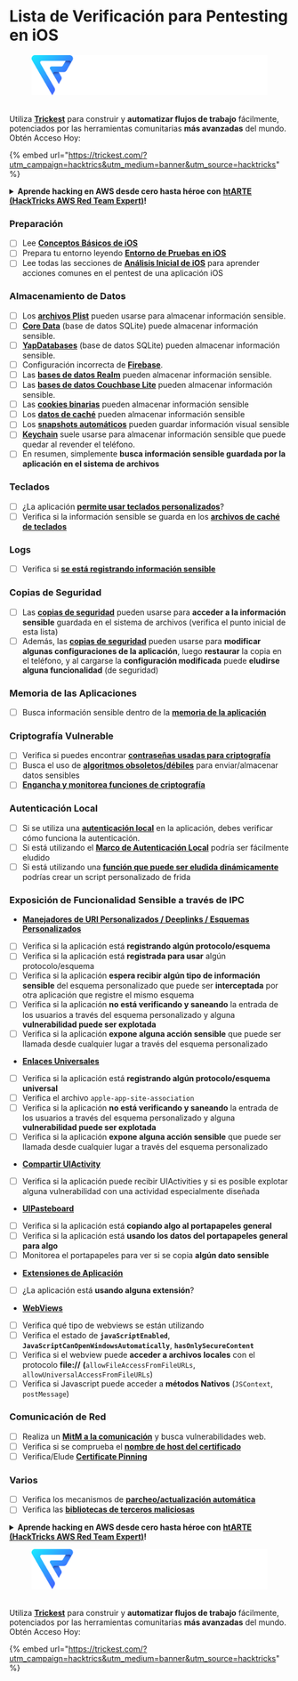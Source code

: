 # Lista de Verificación para Pentesting en iOS

<figure><img src="../.gitbook/assets/image (3) (1) (1) (1) (1).png" alt=""><figcaption></figcaption></figure>

\
Utiliza [**Trickest**](https://trickest.com/?utm\_campaign=hacktrics\&utm\_medium=banner\&utm\_source=hacktricks) para construir y **automatizar flujos de trabajo** fácilmente, potenciados por las herramientas comunitarias **más avanzadas** del mundo.\
Obtén Acceso Hoy:

{% embed url="https://trickest.com/?utm_campaign=hacktrics&utm_medium=banner&utm_source=hacktricks" %}

<details>

<summary><strong>Aprende hacking en AWS desde cero hasta héroe con</strong> <a href="https://training.hacktricks.xyz/courses/arte"><strong>htARTE (HackTricks AWS Red Team Expert)</strong></a><strong>!</strong></summary>

Otras formas de apoyar a HackTricks:

* Si quieres ver a tu **empresa anunciada en HackTricks** o **descargar HackTricks en PDF**, consulta los [**PLANES DE SUSCRIPCIÓN**](https://github.com/sponsors/carlospolop)!
* Consigue el [**merchandising oficial de PEASS & HackTricks**](https://peass.creator-spring.com)
* Descubre [**La Familia PEASS**](https://opensea.io/collection/the-peass-family), nuestra colección de [**NFTs**](https://opensea.io/collection/the-peass-family) exclusivos
* **Únete al** 💬 [**grupo de Discord**](https://discord.gg/hRep4RUj7f) o al [**grupo de telegram**](https://t.me/peass) o **sígueme** en **Twitter** 🐦 [**@carlospolopm**](https://twitter.com/carlospolopm)**.**
* **Comparte tus trucos de hacking enviando PRs a los repositorios de GitHub de** [**HackTricks**](https://github.com/carlospolop/hacktricks) y [**HackTricks Cloud**](https://github.com/carlospolop/hacktricks-cloud).

</details>

### Preparación

* [ ] Lee [**Conceptos Básicos de iOS**](ios-pentesting/ios-basics.md)
* [ ] Prepara tu entorno leyendo [**Entorno de Pruebas en iOS**](ios-pentesting/ios-testing-environment.md)
* [ ] Lee todas las secciones de [**Análisis Inicial de iOS**](ios-pentesting/#initial-analysis) para aprender acciones comunes en el pentest de una aplicación iOS

### Almacenamiento de Datos

* [ ] Los [**archivos Plist**](ios-pentesting/#plist) pueden usarse para almacenar información sensible.
* [ ] [**Core Data**](ios-pentesting/#core-data) (base de datos SQLite) puede almacenar información sensible.
* [ ] [**YapDatabases**](ios-pentesting/#yapdatabase) (base de datos SQLite) pueden almacenar información sensible.
* [ ] Configuración incorrecta de [**Firebase**](ios-pentesting/#firebase-real-time-databases).
* [ ] Las [**bases de datos Realm**](ios-pentesting/#realm-databases) pueden almacenar información sensible.
* [ ] Las [**bases de datos Couchbase Lite**](ios-pentesting/#couchbase-lite-databases) pueden almacenar información sensible.
* [ ] Las [**cookies binarias**](ios-pentesting/#cookies) pueden almacenar información sensible
* [ ] Los [**datos de caché**](ios-pentesting/#cache) pueden almacenar información sensible
* [ ] Los [**snapshots automáticos**](ios-pentesting/#snapshots) pueden guardar información visual sensible
* [ ] [**Keychain**](ios-pentesting/#keychain) suele usarse para almacenar información sensible que puede quedar al revender el teléfono.
* [ ] En resumen, simplemente **busca información sensible guardada por la aplicación en el sistema de archivos**

### Teclados

* [ ] ¿La aplicación [**permite usar teclados personalizados**](ios-pentesting/#custom-keyboards-keyboard-cache)?
* [ ] Verifica si la información sensible se guarda en los [**archivos de caché de teclados**](ios-pentesting/#custom-keyboards-keyboard-cache)

### **Logs**

* [ ] Verifica si [**se está registrando información sensible**](ios-pentesting/#logs)

### Copias de Seguridad

* [ ] Las [**copias de seguridad**](ios-pentesting/#backups) pueden usarse para **acceder a la información sensible** guardada en el sistema de archivos (verifica el punto inicial de esta lista)
* [ ] Además, las [**copias de seguridad**](ios-pentesting/#backups) pueden usarse para **modificar algunas configuraciones de la aplicación**, luego **restaurar** la copia en el teléfono, y al cargarse la **configuración modificada** puede **eludirse alguna funcionalidad** (de seguridad)

### **Memoria de las Aplicaciones**

* [ ] Busca información sensible dentro de la [**memoria de la aplicación**](ios-pentesting/#testing-memory-for-sensitive-data)

### **Criptografía Vulnerable**

* [ ] Verifica si puedes encontrar [**contraseñas usadas para criptografía**](ios-pentesting/#broken-cryptography)
* [ ] Busca el uso de [**algoritmos obsoletos/débiles**](ios-pentesting/#broken-cryptography) para enviar/almacenar datos sensibles
* [ ] [**Engancha y monitorea funciones de criptografía**](ios-pentesting/#broken-cryptography)

### **Autenticación Local**

* [ ] Si se utiliza una [**autenticación local**](ios-pentesting/#local-authentication) en la aplicación, debes verificar cómo funciona la autenticación.
* [ ] Si está utilizando el [**Marco de Autenticación Local**](ios-pentesting/#local-authentication-framework) podría ser fácilmente eludido
* [ ] Si está utilizando una [**función que puede ser eludida dinámicamente**](ios-pentesting/#local-authentication-using-keychain) podrías crear un script personalizado de frida

### Exposición de Funcionalidad Sensible a través de IPC

* [**Manejadores de URI Personalizados / Deeplinks / Esquemas Personalizados**](ios-pentesting/#custom-uri-handlers-deeplinks-custom-schemes)
* [ ] Verifica si la aplicación está **registrando algún protocolo/esquema**
* [ ] Verifica si la aplicación está **registrada para usar** algún protocolo/esquema
* [ ] Verifica si la aplicación **espera recibir algún tipo de información sensible** del esquema personalizado que puede ser **interceptada** por otra aplicación que registre el mismo esquema
* [ ] Verifica si la aplicación **no está verificando y saneando** la entrada de los usuarios a través del esquema personalizado y alguna **vulnerabilidad puede ser explotada**
* [ ] Verifica si la aplicación **expone alguna acción sensible** que puede ser llamada desde cualquier lugar a través del esquema personalizado
* [**Enlaces Universales**](ios-pentesting/#universal-links)
* [ ] Verifica si la aplicación está **registrando algún protocolo/esquema universal**
* [ ] Verifica el archivo `apple-app-site-association`
* [ ] Verifica si la aplicación **no está verificando y saneando** la entrada de los usuarios a través del esquema personalizado y alguna **vulnerabilidad puede ser explotada**
* [ ] Verifica si la aplicación **expone alguna acción sensible** que puede ser llamada desde cualquier lugar a través del esquema personalizado
* [**Compartir UIActivity**](ios-pentesting/ios-uiactivity-sharing.md)
* [ ] Verifica si la aplicación puede recibir UIActivities y si es posible explotar alguna vulnerabilidad con una actividad especialmente diseñada
* [**UIPasteboard**](ios-pentesting/ios-uipasteboard.md)
* [ ] Verifica si la aplicación está **copiando algo al portapapeles general**
* [ ] Verifica si la aplicación está **usando los datos del portapapeles general para algo**
* [ ] Monitorea el portapapeles para ver si se copia **algún dato sensible**
* [**Extensiones de Aplicación**](ios-pentesting/ios-app-extensions.md)
* [ ] ¿La aplicación está **usando alguna extensión**?
* [**WebViews**](ios-pentesting/ios-webviews.md)
* [ ] Verifica qué tipo de webviews se están utilizando
* [ ] Verifica el estado de **`javaScriptEnabled`**, **`JavaScriptCanOpenWindowsAutomatically`**, **`hasOnlySecureContent`**
* [ ] Verifica si el webview puede **acceder a archivos locales** con el protocolo **file://** **(**`allowFileAccessFromFileURLs`, `allowUniversalAccessFromFileURLs`)
* [ ] Verifica si Javascript puede acceder a **métodos Nativos** (`JSContext`, `postMessage`)

### Comunicación de Red

* [ ] Realiza un [**MitM a la comunicación**](ios-pentesting/#network-communication) y busca vulnerabilidades web.
* [ ] Verifica si se comprueba el [**nombre de host del certificado**](ios-pentesting/#hostname-check)
* [ ] Verifica/Elude [**Certificate Pinning**](ios-pentesting/#certificate-pinning)

### **Varios**

* [ ] Verifica los mecanismos de [**parcheo/actualización automática**](ios-pentesting/#hot-patching-enforced-updateing)
* [ ] Verifica las [**bibliotecas de terceros maliciosas**](ios-pentesting/#third-parties)

<details>

<summary><strong>Aprende hacking en AWS desde cero hasta héroe con</strong> <a href="https://training.hacktricks.xyz/courses/arte"><strong>htARTE (HackTricks AWS Red Team Expert)</strong></a><strong>!</strong></summary>

Otras formas de apoyar a HackTricks:

* Si quieres ver a tu **empresa anunciada en HackTricks** o **descargar HackTricks en PDF**, consulta los [**PLANES DE SUSCRIPCIÓN**](https://github.com/sponsors/carlospolop)!
* Consigue el [**merchandising oficial de PEASS & HackTricks**](https://peass.creator-spring.com)
* Descubre [**La Familia PEASS**](https://opensea.io/collection/the-peass-family), nuestra colección de [**NFTs**](https://opensea.io/collection/the-peass-family) exclusivos
* **Únete al** 💬 [**grupo de Discord**](https://discord.gg/hRep4RUj7f) o al [**grupo de telegram**](https://t.me/peass) o **sígueme** en **Twitter** 🐦 [**@carlospolopm**](https://twitter.com/carlospolopm)**.**
* **Comparte tus trucos de hacking enviando PRs a los repositorios de GitHub de** [**HackTricks**](https://github.com/carlospolop/hacktricks) y [**HackTricks Cloud**](https://github.com/carlospolop/hacktricks-cloud).

</details>

<figure><img src="../.gitbook/assets/image (3) (1) (1) (1) (1).png" alt=""><figcaption></figcaption></figure>

\
Utiliza [**Trickest**](https://trickest.com/?utm\_campaign=hacktrics\&utm\_medium=banner\&utm\_source=hacktricks) para construir y **automatizar flujos de trabajo** fácilmente, potenciados por las herramientas comunitarias **más avanzadas** del mundo.\
Obtén Acceso Hoy:

{% embed url="https://trickest.com/?utm_campaign=hacktrics&utm_medium=banner&utm_source=hacktricks" %}
